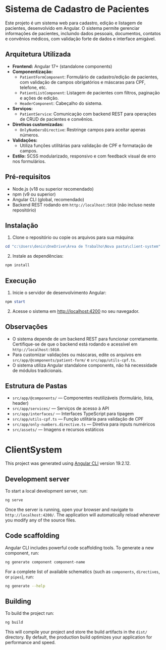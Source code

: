 # Sistema de Cadastro de Pacientes

Este projeto é um sistema web para cadastro, edição e listagem de pacientes, desenvolvido em Angular. O sistema permite gerenciar informações de pacientes, incluindo dados pessoais, documentos, contatos e convênios médicos, com validação forte de dados e interface amigável.

## Arquitetura Utilizada

- **Frontend:** Angular 17+ (standalone components)
- **Componentização:**
  - `PatientFormComponent`: Formulário de cadastro/edição de pacientes, com validação de campos obrigatórios e máscaras para CPF, telefone, etc.
  - `PatientListComponent`: Listagem de pacientes com filtros, paginação e ações de edição.
  - `HeaderComponent`: Cabeçalho do sistema.
- **Serviços:**
  - `PatientService`: Comunicação com backend REST para operações de CRUD de pacientes e convênios.
- **Diretivas customizadas:**
  - `OnlyNumbersDirective`: Restringe campos para aceitar apenas números.
- **Validações:**
  - Utiliza funções utilitárias para validação de CPF e formatação de campos.
- **Estilo:** SCSS modularizado, responsivo e com feedback visual de erro nos formulários.

## Pré-requisitos

- Node.js (v18 ou superior recomendado)
- npm (v9 ou superior)
- Angular CLI (global, recomendado)
- Backend REST rodando em `http://localhost:5010` (não incluso neste repositório)

## Instalação

1. Clone o repositório ou copie os arquivos para sua máquina:

```powershell
cd "c:\Users\denis\OneDrive\Área de Trabalho\Nova pasta\client-system"
```

2. Instale as dependências:

```powershell
npm install
```

## Execução

1. Inicie o servidor de desenvolvimento Angular:

```powershell
npm start
```

2. Acesse o sistema em [http://localhost:4200](http://localhost:4200) no seu navegador.

## Observações

- O sistema depende de um backend REST para funcionar corretamente. Certifique-se de que o backend está rodando e acessível em `http://localhost:5010`.
- Para customizar validações ou máscaras, edite os arquivos em `src/app/@components/patient-form/` e `src/app/utils-cpf.ts`.
- O sistema utiliza Angular standalone components, não há necessidade de módulos tradicionais.

## Estrutura de Pastas

- `src/app/@components/` — Componentes reutilizáveis (formulário, lista, header)
- `src/app/services/` — Serviços de acesso à API
- `src/app/interfaces/` — Interfaces TypeScript para tipagem
- `src/app/utils-cpf.ts` — Função utilitária para validação de CPF
- `src/app/only-numbers.directive.ts` — Diretiva para inputs numéricos
- `src/assets/` — Imagens e recursos estáticos


# ClientSystem

This project was generated using [Angular CLI](https://github.com/angular/angular-cli) version 19.2.12.

## Development server

To start a local development server, run:

```bash
ng serve
```

Once the server is running, open your browser and navigate to `http://localhost:4200/`. The application will automatically reload whenever you modify any of the source files.

## Code scaffolding

Angular CLI includes powerful code scaffolding tools. To generate a new component, run:

```bash
ng generate component component-name
```

For a complete list of available schematics (such as `components`, `directives`, or `pipes`), run:

```bash
ng generate --help
```

## Building

To build the project run:

```bash
ng build
```

This will compile your project and store the build artifacts in the `dist/` directory. By default, the production build optimizes your application for performance and speed.
